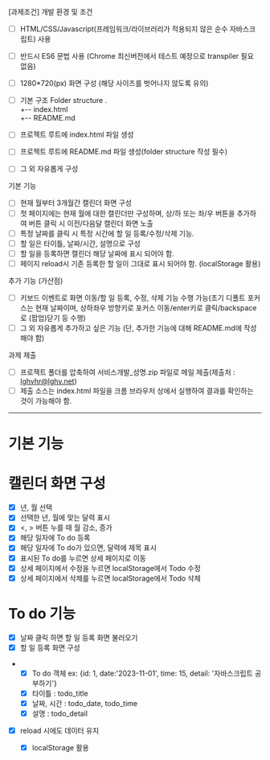[과제조건]
개발 환경 및 조건
- [ ] HTML/CSS/Javascript(프레임워크/라이브러리가 적용되지 않은 순수 자바스크립트) 사용
- [ ] 반드시 ES6 문법 사용 (Chrome 최신버전에서 테스트 예정으로 transpiler 필요 없음)
- [ ] 1280*720(px) 화면 구성 (해당 사이즈를 벗어나지 않도록 유의)

- [ ] 기본 구조
Folder structure
.                          
+-- index.html     
+-- README.md 
 
- [ ] 프로젝트 루트에 index.html 파일 생성
- [ ] 프로젝트 루트에 README.md 파일 생성(folder structure 작성 필수)
- [ ] 그 외 자유롭게 구성

기본 기능
- [ ] 현재 월부터 3개월간 캘린더 화면 구성
- [ ] 첫 페이지에는 현재 월에 대한 캘린더만 구성하며, 상/하 또는 좌/우 버튼을 추가하여 버튼 클릭 시 이전/다음달 캘린더 화면 노출
- [ ] 특정 날짜를 클릭 시 특정 시간에 할 일 등록/수정/삭제 기능.
- [ ] 할 일은 타이틀, 날짜/시간, 설명으로 구성
- [ ] 할 일을 등록하면 캘린더 해당 날짜에 표시 되어야 함.
- [ ] 페이지 reload시 기존 등록한 할 일이 그대로 표시 되어야 함. (localStorage 활용)

추가 기능 (가산점)
- [ ] 키보드 이벤트로 화면 이동/할 일 등록, 수정, 삭제 기능 수행 가능(초기 디폴트 포커스는 현재 날짜이며, 상하좌우 방향키로 포커스 이동/enter키로 클릭/backspace로 (팝업)닫기 등 수행)
- [ ] 그 외 자유롭게 추가하고 싶은 기능 (단, 추가한 기능에 대해 README.md에 작성해야 함)

과제 제출
- [ ] 프로젝트 폴더를 압축하여 서비스개발_성명.zip 파일로 메일 제출(제출처 : lghvhr@lghv.net)
- [ ]  제출 소스는 index.html 파일을 크롬 브라우저 상에서 실행하여 결과를 확인하는 것이 가능해야 함.

----
# 기본 기능
# 캘린더 화면 구성
- [X] 년, 월 선택 
- [X] 선택한 년, 월에 맞는 달력 표시
- [X] <, > 버튼 누를 때 월 감소, 증가
- [X] 해당 일자에 To do 등록
- [X] 해당 일자에 To do가 있으면, 달력에 제목 표시
- [X] 표시된 To do를 누르면 상세 페이지로 이동 
- [X] 상세 페이지에서 수정을 누르면 localStorage에서 Todo 수정 
- [X] 상세 페이지에서 삭제를 누르면 localStorage에서 Todo 삭제

# To do 기능
- [X] 날짜 클릭 하면 할 일 등록 화면 불러오기
- [X] 할 일 등록 화면 구성
- - [X] To do 객체 ex: {id: 1, date:'2023-11-01', time: 15, detail: '자바스크립트 공부하기'}
  - [X] 타이틀 : todo_title
  - [X] 날짜, 시간 : todo_date, todo_time
  - [X] 설명 : todo_detail
- [X] reload 시에도 데이터 유지 
  - [X] localStorage 활용
  

